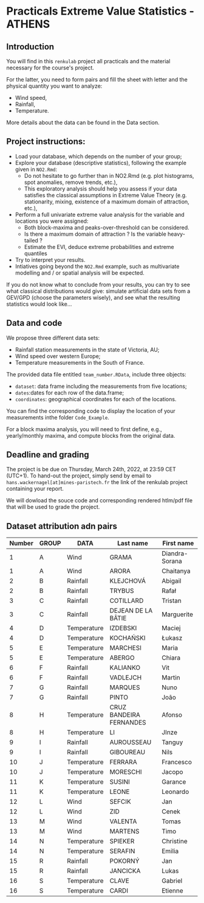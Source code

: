 # Practicals Extreme Value Statistics - ATHENS

## Introduction
You will find in this `renkulab` project all practicals and the material necessary for the course's project.

For the latter, you need to form pairs and fill the sheet with letter and the physical quantity you want to analyze:
- Wind speed,
- Rainfall,
- Temperature.

More details about the data can be found in the Data section.

## Project instructions:
- Load your database, which depends on the number of your group;
- Explore your database (descriptive statistics), following the example given in `NO2.Rmd`:
    - Do not hesitate to go further than in NO2.Rmd (e.g. plot histograms, spot anomalies, remove trends, etc.),
    - This exploratory analysis should help you assess if your data satisfies the classical assumptions in Extreme Value Theory (e.g. stationarity, mixing, existence of a maximum domain of attraction, etc.),
- Perform a full univariate extreme value analysis for the variable and locations you were assigned:
    - Both block-maxima and peaks-over-threshold can be considered.
    - Is there a maximum domain of attraction ? Is the variable heavy-tailed ?
    - Estimate the EVI, deduce extreme probabilities and extreme quantiles
- Try to interpret your results. 
- Intiatives going beyond the `NO2.Rmd` example, such as multivariate modelling and / or spatial analysis will be expected.

If you do not know what to conclude from your results, you can try to see what classical distributions would give: simulate artificial data sets from a GEV/GPD (choose the parameters wisely), and see what the resulting statistics would look like...

## Data and code
We propose three different data sets:
- Rainfall station measurements in the state of Victoria, AU;
- Wind speed over western Europe;
- Temperature measurements in the South of France.

The provided data file entitled `team_number.RData`, include three objects:
- `dataset`: data frame including the measurements from five locations;
- `dates`:dates for each row of the data.frame;
- `coordinates`: geographical coordinates for each of the locations.

You can find the corresponding code to display the location of your measurements inthe folder `Code_Example`.

For a block maxima analysis, you will need to first define, e.g., yearly/monthly maxima, and compute blocks from the original data. 

## Deadline and grading
The project is be due on Thursday, March 24th, 2022, at 23:59 CET (UTC+1). To hand-out the project, simply send by email to `hans.wackernagel[at]mines-paristech.fr` the link of the renkulab project containing your report.

We will dowload the souce code and corresponding rendered htlm/pdf file that will be used to grade the project.

## Dataset attribution adn pairs

| Number	|GROUP|	DATA|	Last name|	First name |
| --- | -------- | -------- |-------- | -------- |
|1|	A|	Wind |	GRAMA |	Diandra- Sorana |
|1|	A|	Wind |	ARORA |	Chaitanya |
|2|	B|	Rainfall |	KLEJCHOVÁ |	Abigail |
|2|	B|	Rainfall |	TRYBUS |	Rafał |
|3|	C|	Rainfall |	COTILLARD |	Tristan |
|3|	C|	Rainfall |	DEJEAN DE LA BÂTIE |	Marguerite |
|4|	D|	Temperature |	IZDEBSKI |	Maciej |
|4|	D|	Temperature |	KOCHAŃSKI |	Łukasz |
|5|	E|	Temperature |	MARCHESI |	Maria |
|5|	E|	Temperature |	ABERGO |	Chiara |
|6|	F|	Rainfall |	KALIANKO |	Vit |
|6|	F|	Rainfall |	VADLEJCH |	Martin |
|7|	G|	Rainfall |	MARQUES	| Nuno |
|7|	G|	Rainfall |	PINTO |	João |
|8|	H|	Temperature |	CRUZ BANDEIRA FERNANDES |	Afonso |
|8|	H|	Temperature |	LI	| JInze |
|9|	I|	Rainfall |	AUROUSSEAU	| Tanguy |
|9|	I|	Rainfall |	GIBOUREAU	| Nils |
|10|J|	Temperature |	FERRARA	| Francesco |
|10	|J|	Temperature |	MORESCHI |	Jacopo |
|11	|K|	Temperature |	SUSINI |	Garance|
|11	|K|	Temperature |	LEONE |	Leonardo |
|12	|L|	Wind |	SEFCIK |	Jan |
|12	|L|	Wind |	ZID |	Cenek |
|13	|M|	Wind |	VALENTA	| Tomas |
|13	|M|	Wind |	MARTENS	| Timo |
|14	|N|	Temperature |	SPIEKER |	Christine |
|14	|N|	Temperature |	SERAFIN	| Emilia |
|15	|R|	Rainfall |	POKORNÝ	 | Jan |
|15	|R|	Rainfall |	JANCICKA |	Lukas |
|16|	S |	Temperature |	CLAVE |	Gabriel |
|16	|S |	Temperature |	CARDI |	Etienne |

